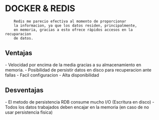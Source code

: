 <h1>DOCKER & REDIS </h1> 
        
        Redis me parecio efectiva al momento de proporcionar 
        la informacion, ya que los datos residen, principalmente, 
        en memoria, gracias a esto ofrece rápidos accesos en la recuparacion 
        de datos.

<h2> Ventajas </h2>
    -   Velocidad por encima de la media gracias 
        a su almacenamiento en memoria.
    -   Posibilidad de persistir datos en disco para
        recuperacion ante fallas
    -   Facil configuracion
    -   Alta disponibilidad
<h2> Desventajas </h2>
    -   El metodo de persistencia RDB consume mucho I/O
        (Escritura en disco)
    -   Todos los datos trabajados deben encajar en la 
        memoria (en caso de no usar persistencia fisica)